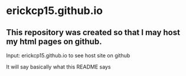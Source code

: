 # erickcp15.github.io

## This repository was created so that I may host my html pages on github.

Input: erickcp15.github.io to see host site on github

It will say basically what this README says
